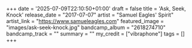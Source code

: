 +++
date = '2025-07-09T22:10:50+01:00'
draft = false
title = 'Ask, Seek, Knock'
release_date = "2017-07-07"
artist = "Samuel Eagles' Spirit"
artist_link = "https://www.samueleagles.com"
featured_image = "images/ask-seek-knock.jpg"
bandcamp_album = "2618274710"
bandcamp_track = ""
summary = ""
my_credit = ["vibraphone"]
tags = []
+++
